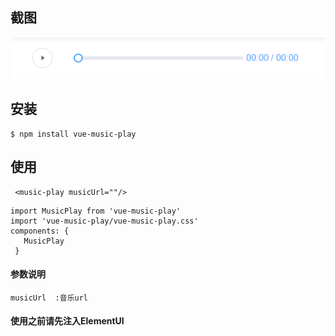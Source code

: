 ## 截图

![1](./docs/1.png)

## 安装
```
$ npm install vue-music-play
```
## 使用
```
 <music-play musicUrl=""/>
```
 ```
import MusicPlay from 'vue-music-play'
import 'vue-music-play/vue-music-play.css'
components: {
    MusicPlay
  }
 ```
#### 参数说明
```
musicUrl  :音乐url
```
#### 使用之前请先注入ElementUI